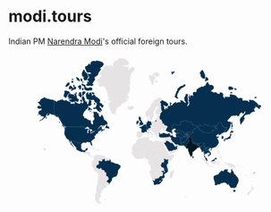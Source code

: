 # modi.tours

Indian PM [Narendra Modi](https://twitter.com/narendramodi)'s official foreign tours.

![Screenshot](src/img/modi-tours.png?raw=true)
